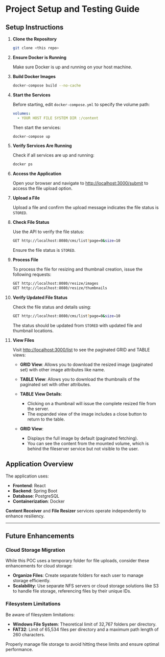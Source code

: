 # Project Setup and Testing Guide

## Setup Instructions

1. **Clone the Repository**

   ```bash
   git clone <this repo>
   ```

2. **Ensure Docker is Running**

   Make sure Docker is up and running on your host machine.

3. **Build Docker Images**

   ```bash
   docker-compose build --no-cache
   ```

4. **Start the Services**

   Before starting, edit `docker-compose.yml` to specify the volume path:
   
   ```yaml
   volumes:
     - YOUR HOST FILE SYSTEM DIR :/content
   ```

   Then start the services:

   ```bash
   docker-compose up
   ```

5. **Verify Services Are Running**

   Check if all services are up and running:

   ```bash
   docker ps
   ```

6. **Access the Application**

   Open your browser and navigate to [http://localhost:3000/submit](http://localhost:3000/submit) to access the file upload option.

7. **Upload a File**

   Upload a file and confirm the upload message indicates the file status is `STORED`.

8. **Check File Status**

   Use the API to verify the file status:

   ```bash
   GET http://localhost:8080/cms/list?page=0&size=10
   ```

   Ensure the file status is `STORED`.

9. **Process File**

   To process the file for resizing and thumbnail creation, issue the following requests:

   ```bash
   GET http://localhost:8080/resize/images
   GET http://localhost:8080/resize/thumbnails
   ```

10. **Verify Updated File Status**

    Check the file status and details using:

    ```bash
    GET http://localhost:8080/cms/list?page=0&size=10
    ```

    The status should be updated from `STORED` with updated file and thumbnail locations.

11. **View Files**

    Visit [http://localhost:3000/list](http://localhost:3000/list) to see the paginated GRID and TABLE views:

    - **GRID View**: Allows you to download the resized image (paginated set) with other image attributes like name.
    - **TABLE View**: Allows you to download the thumbnails of the paginated set with other attributes.

    - **TABLE View Details**:
      - Clicking on a thumbnail will issue the complete resized file from the server.
      - The expanded view of the image includes a close button to return to the table.

    - **GRID View**:
      - Displays the full image by default (paginated fetching).
      - You can see the content from the mounted volume, which is behind the fileserver service but not visible to the user.

## Application Overview

The application uses:

- **Frontend**: React
- **Backend**: Spring Boot
- **Database**: PostgreSQL
- **Containerization**: Docker

**Content Receiver** and **File Resizer** services operate independently to enhance resiliency.

---

## Future Enhancements

### Cloud Storage Migration

While this POC uses a temporary folder for file uploads, consider these enhancements for cloud storage:

- **Organize Files**: Create separate folders for each user to manage storage efficiently.
- **Scalability**: Use separate NFS servers or cloud storage solutions like S3 to handle file storage, referencing files by their unique IDs.

### Filesystem Limitations

Be aware of filesystem limitations:

- **Windows File System**: Theoretical limit of 32,767 folders per directory.
- **FAT32**: Limit of 65,534 files per directory and a maximum path length of 260 characters.

Properly manage file storage to avoid hitting these limits and ensure optimal performance.
